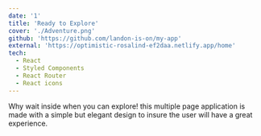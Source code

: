 ```yaml
---
date: '1'
title: 'Ready to Explore'
cover: './Adventure.png'
github: 'https://github.com/landon-is-on/my-app'
external: 'https://optimistic-rosalind-ef2daa.netlify.app/home'
tech:
  - React
  - Styled Components
  - React Router
  - React icons
---
```


Why wait inside when you can explore! this multiple page application is made with a simple but elegant design to insure the user will have a great experience.
